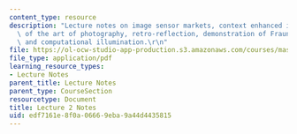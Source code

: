```yaml
---
content_type: resource
description: "Lecture notes on image sensor markets, context enhanced imaging, evolution\
  \ of the art of photography, retro-reflection, demonstration of Fraunhofer diffraction,\
  \ and computational illumination.\r\n"
file: https://ol-ocw-studio-app-production.s3.amazonaws.com/courses/mas-531-computational-camera-and-photography-fall-2009/edf7161e8f0a06669eba9a44d4435815_MITMAS_531F09_lec02_notes.pdf
file_type: application/pdf
learning_resource_types:
- Lecture Notes
parent_title: Lecture Notes
parent_type: CourseSection
resourcetype: Document
title: Lecture 2 Notes
uid: edf7161e-8f0a-0666-9eba-9a44d4435815
---
```

